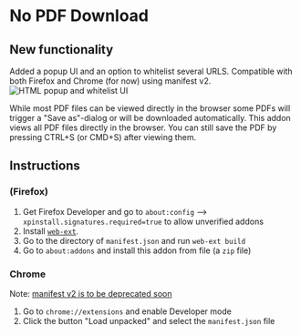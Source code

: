 # No PDF Download

## New functionality
Added a popup UI and an option to whitelist several URLS. Compatible with both Firefox and Chrome (for now) using manifest v2.
![HTML popup and whitelist UI](https://github.com/DerivedFunction/no-pdf-download/assets/81781562/c1305dae-828b-437b-a7b3-58f04f37c951)

While most PDF files can be viewed directly in the browser some PDFs will trigger a "Save as"-dialog or will be downloaded automatically. This addon views all PDF files directly in the browser. You can still save the PDF by pressing CTRL+S (or CMD+S) after viewing them.

## Instructions 
### (Firefox)
1. Get Firefox Developer and go to `about:config` --> `xpinstall.signatures.required=true` to allow unverified addons
2. Install [`web-ext`](https://extensionworkshop.com/documentation/develop/getting-started-with-web-ext/).
3. Go to the directory of `manifest.json` and run `web-ext build`
4. Go to `about:addons` and install this addon from file (a `zip` file)
### Chrome
Note: [manifest v2 is to be deprecated soon](https://developer.chrome.com/docs/extensions/develop/migrate/mv2-deprecation-timeline)
1. Go to `chrome://extensions` and enable Developer mode
2. Click the button "Load unpacked" and select the  `manifest.json` file 
